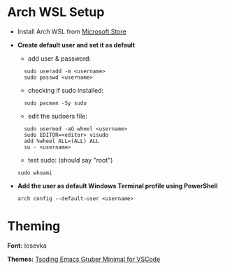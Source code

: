 # Arch WSL Setup
- Install Arch WSL from [Microsoft Store](https://apps.microsoft.com/detail/9mznmnksm73x)
- **Create default user and set it as default**

  - add user & password:
  ```
    sudo useradd -m <username>
    sudo passwd <username>
  ```
  - checking if sudo installed:
  ```
    sudo pacman -Sy sudo
  ```
  - edit the sudoers file:
  ```
    sudo usermod -aG wheel <username>
    sudo EDITOR=<editor> visudo
    add %wheel ALL=(ALL) ALL
    su - <username>
  ```
  - test sudo: (should say "root")
  ```
  sudo whoami
  ```
- **Add the user as default Windows Terminal profile using PowerShell**
  ```
  arch config --default-user <username>
  ```
# Theming
  **Font:** Iosevka
  
  **Themes:** [Tsoding Emacs Gruber Minimal for VSCode](https://github.com/AnksioXD/Tsoding-Gruber-Minimal-For-VSCode)
